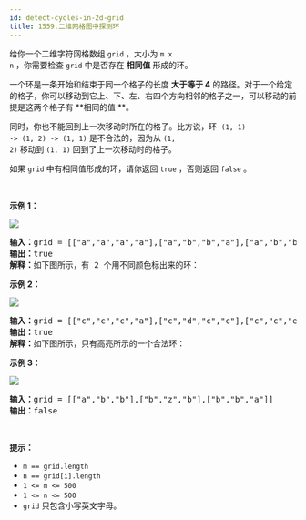```yaml
---
id: detect-cycles-in-2d-grid
title: 1559.二维网格图中探测环
---
```

给你一个二维字符网格数组 <code>grid</code> ，大小为 <code>m x n</code> ，你需要检查 <code>grid</code> 中是否存在 **相同值** 形成的环。

一个环是一条开始和结束于同一个格子的长度 **大于等于 4** 的路径。对于一个给定的格子，你可以移动到它上、下、左、右四个方向相邻的格子之一，可以移动的前提是这两个格子有 **相同的值 **。

同时，你也不能回到上一次移动时所在的格子。比方说，环  <code>(1, 1) -&gt; (1, 2) -&gt; (1, 1)</code> 是不合法的，因为从 <code>(1, 2)</code> 移动到 <code>(1, 1)</code> 回到了上一次移动时的格子。

如果 <code>grid</code> 中有相同值形成的环，请你返回 <code>true</code> ，否则返回 <code>false</code> 。

 

**示例 1：**

**![](https://assets.leetcode-cn.com/aliyun-lc-upload/uploads/2020/08/22/5482e1.png)**


<pre><strong>输入：</strong>grid = [[&#34;a&#34;,&#34;a&#34;,&#34;a&#34;,&#34;a&#34;],[&#34;a&#34;,&#34;b&#34;,&#34;b&#34;,&#34;a&#34;],[&#34;a&#34;,&#34;b&#34;,&#34;b&#34;,&#34;a&#34;],[&#34;a&#34;,&#34;a&#34;,&#34;a&#34;,&#34;a&#34;]]<br/><strong>输出：</strong>true<br/><strong>解释：</strong>如下图所示，有 2 个用不同颜色标出来的环：<br/><img alt="" src="https://assets.leetcode-cn.com/aliyun-lc-upload/uploads/2020/08/22/5482e11.png"/><br/></pre>

**示例 2：**

**![](https://assets.leetcode-cn.com/aliyun-lc-upload/uploads/2020/08/22/5482e2.png)**


<pre><strong>输入：</strong>grid = [[&#34;c&#34;,&#34;c&#34;,&#34;c&#34;,&#34;a&#34;],[&#34;c&#34;,&#34;d&#34;,&#34;c&#34;,&#34;c&#34;],[&#34;c&#34;,&#34;c&#34;,&#34;e&#34;,&#34;c&#34;],[&#34;f&#34;,&#34;c&#34;,&#34;c&#34;,&#34;c&#34;]]<br/><strong>输出：</strong>true<br/><strong>解释：</strong>如下图所示，只有高亮所示的一个合法环：<br/><img alt="" src="https://assets.leetcode-cn.com/aliyun-lc-upload/uploads/2020/08/22/5482e22.png"/><br/></pre>

**示例 3：**

**![](https://assets.leetcode-cn.com/aliyun-lc-upload/uploads/2020/08/22/5482e3.png)**


<pre><strong>输入：</strong>grid = [[&#34;a&#34;,&#34;b&#34;,&#34;b&#34;],[&#34;b&#34;,&#34;z&#34;,&#34;b&#34;],[&#34;b&#34;,&#34;b&#34;,&#34;a&#34;]]<br/><strong>输出：</strong>false<br/></pre>

 

**提示：**


- <code>m == grid.length</code>
- <code>n == grid[i].length</code>
- <code>1 &lt;= m &lt;= 500</code>
- <code>1 &lt;= n &lt;= 500</code>
- <code>grid</code> 只包含小写英文字母。
